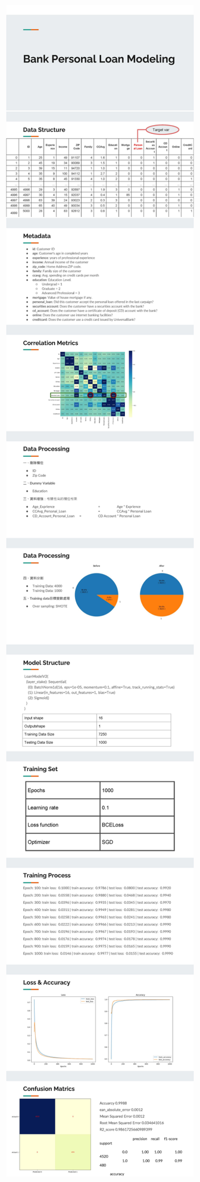 ![](https://github.com/Hooong0518/Bank-Personal-Modeling/blob/main/images/Bank%20Personal%20Loan%20Modeling_%E9%A0%81%E9%9D%A2_01.jpg)
![](https://github.com/Hooong0518/Bank-Personal-Modeling/blob/main/images/Bank%20Personal%20Loan%20Modeling_%E9%A0%81%E9%9D%A2_02.jpg)
![](https://github.com/Hooong0518/Bank-Personal-Modeling/blob/main/images/Bank%20Personal%20Loan%20Modeling_%E9%A0%81%E9%9D%A2_03.jpg)
![](https://github.com/Hooong0518/Bank-Personal-Modeling/blob/main/images/Bank%20Personal%20Loan%20Modeling_%E9%A0%81%E9%9D%A2_04.jpg)
![](https://github.com/Hooong0518/Bank-Personal-Modeling/blob/main/images/Bank%20Personal%20Loan%20Modeling_%E9%A0%81%E9%9D%A2_05.jpg)
![](https://github.com/Hooong0518/Bank-Personal-Modeling/blob/main/images/Bank%20Personal%20Loan%20Modeling_%E9%A0%81%E9%9D%A2_06.jpg)
![](https://github.com/Hooong0518/Bank-Personal-Modeling/blob/main/images/Bank%20Personal%20Loan%20Modeling_%E9%A0%81%E9%9D%A2_07.jpg)
![](https://github.com/Hooong0518/Bank-Personal-Modeling/blob/main/images/Bank%20Personal%20Loan%20Modeling_%E9%A0%81%E9%9D%A2_08.jpg)
![](https://github.com/Hooong0518/Bank-Personal-Modeling/blob/main/images/Bank%20Personal%20Loan%20Modeling_%E9%A0%81%E9%9D%A2_09.jpg)
![](https://github.com/Hooong0518/Bank-Personal-Modeling/blob/main/images/Bank%20Personal%20Loan%20Modeling_%E9%A0%81%E9%9D%A2_10.jpg)
![](https://github.com/Hooong0518/Bank-Personal-Modeling/blob/main/images/Bank%20Personal%20Loan%20Modeling_%E9%A0%81%E9%9D%A2_11.jpg)
